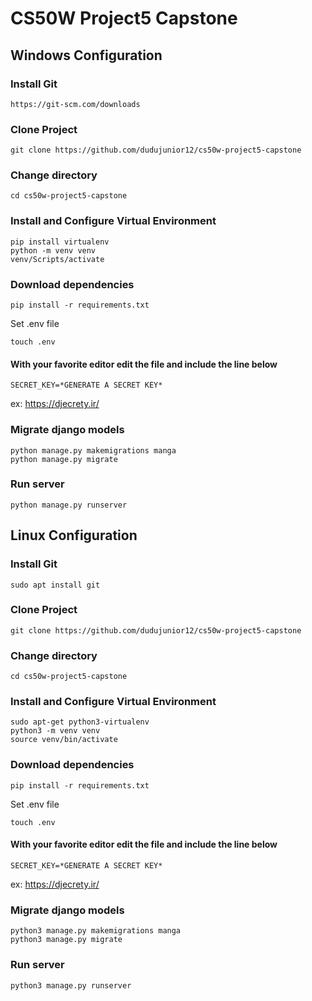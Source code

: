 ﻿# CS50W Project5 Capstone
 
## Windows Configuration

### Install Git

    https://git-scm.com/downloads

### Clone Project

    git clone https://github.com/dudujunior12/cs50w-project5-capstone

### Change directory

    cd cs50w-project5-capstone

### Install and Configure Virtual Environment

    pip install virtualenv
    python -m venv venv
    venv/Scripts/activate

### Download dependencies

    pip install -r requirements.txt

Set .env file

    touch .env

#### With your favorite editor edit the file and include the line below

    SECRET_KEY=*GENERATE A SECRET KEY*

ex: https://djecrety.ir/

### Migrate django models

    python manage.py makemigrations manga
    python manage.py migrate

### Run server

    python manage.py runserver
    
## Linux Configuration

### Install Git

    sudo apt install git

### Clone Project

    git clone https://github.com/dudujunior12/cs50w-project5-capstone

### Change directory

    cd cs50w-project5-capstone

### Install and Configure Virtual Environment

    sudo apt-get python3-virtualenv
    python3 -m venv venv
    source venv/bin/activate

### Download dependencies

    pip install -r requirements.txt

Set .env file

    touch .env

#### With your favorite editor edit the file and include the line below

    SECRET_KEY=*GENERATE A SECRET KEY*

ex: https://djecrety.ir/

### Migrate django models

    python3 manage.py makemigrations manga
    python3 manage.py migrate

### Run server

    python3 manage.py runserver
